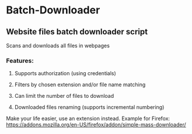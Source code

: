 # Batch-Downloader

## Website files batch downloader script

Scans and downloads all files in webpages

### Features:

1) Supports authorization (using credentials)

2) Filters by chosen extension and/or file name matching

3) Can limit the number of files to download

4) Downloaded files renaming (supports incremental numbering)


Make your life easier, use an extension instead.
Example for Firefox: https://addons.mozilla.org/en-US/firefox/addon/simple-mass-downloader/
